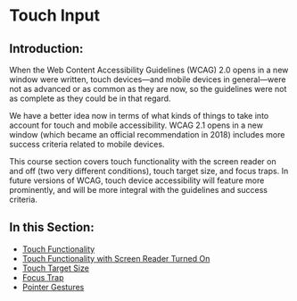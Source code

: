 # Touch Input

## Introduction:

When the Web Content Accessibility Guidelines (WCAG) 2.0 opens in a new window were written, touch devices—and mobile devices in general—were not as advanced or as common as they are now, so the guidelines were not as complete as they could be in that regard.

We have a better idea now in terms of what kinds of things to take into account for touch and mobile accessibility. WCAG 2.1 opens in a new window (which became an official recommendation in 2018) includes more success criteria related to mobile devices.

This course section covers touch functionality with the screen reader on and off (two very different conditions), touch target size, and focus traps. In future versions of WCAG, touch device accessibility will feature more prominently, and will be more integral with the guidelines and success criteria.

## In this Section:

- [Touch Functionality](touch-functionality.md)
- [Touch Functionality with Screen Reader Turned On](touch-functionality-with-screen-reader-turned-on.md)
- [Touch Target Size](touch-target-size.md)
- [Focus Trap](focus-trap.md)
- [Pointer Gestures](pointer-gestures.md)
